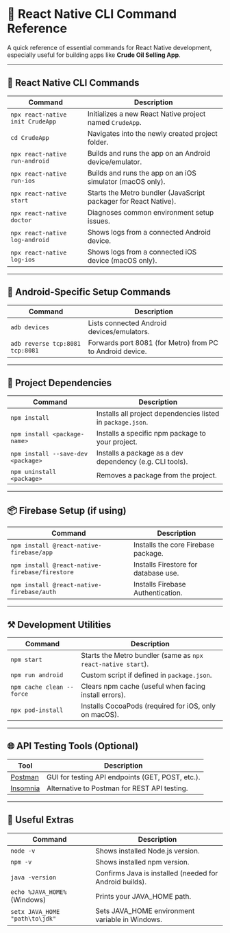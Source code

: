 
# 📱 React Native CLI Command Reference

A quick reference of essential commands for React Native development, especially useful for building apps like **Crude Oil Selling App**.

---

## 🚀 React Native CLI Commands

| Command | Description |
|--------|-------------|
| `npx react-native init CrudeApp` | Initializes a new React Native project named `CrudeApp`. |
| `cd CrudeApp` | Navigates into the newly created project folder. |
| `npx react-native run-android` | Builds and runs the app on an Android device/emulator. |
| `npx react-native run-ios` | Builds and runs the app on an iOS simulator (macOS only). |
| `npx react-native start` | Starts the Metro bundler (JavaScript packager for React Native). |
| `npx react-native doctor` | Diagnoses common environment setup issues. |
| `npx react-native log-android` | Shows logs from a connected Android device. |
| `npx react-native log-ios` | Shows logs from a connected iOS device (macOS only). |

---

## 🔧 Android-Specific Setup Commands

| Command | Description |
|--------|-------------|
| `adb devices` | Lists connected Android devices/emulators. |
| `adb reverse tcp:8081 tcp:8081` | Forwards port 8081 (for Metro) from PC to Android device. |

---

## 🧱 Project Dependencies

| Command | Description |
|--------|-------------|
| `npm install` | Installs all project dependencies listed in `package.json`. |
| `npm install <package-name>` | Installs a specific npm package to your project. |
| `npm install --save-dev <package>` | Installs a package as a dev dependency (e.g. CLI tools). |
| `npm uninstall <package>` | Removes a package from the project. |

---

## 📦 Firebase Setup (if using)

| Command | Description |
|--------|-------------|
| `npm install @react-native-firebase/app` | Installs the core Firebase package. |
| `npm install @react-native-firebase/firestore` | Installs Firestore for database use. |
| `npm install @react-native-firebase/auth` | Installs Firebase Authentication. |

---

## ⚒️ Development Utilities

| Command | Description |
|--------|-------------|
| `npm start` | Starts the Metro bundler (same as `npx react-native start`). |
| `npm run android` | Custom script if defined in `package.json`. |
| `npm cache clean --force` | Clears npm cache (useful when facing install errors). |
| `npx pod-install` | Installs CocoaPods (required for iOS, only on macOS). |

---

## 🌐 API Testing Tools (Optional)

| Tool | Description |
|------|-------------|
| [Postman](https://www.postman.com/) | GUI for testing API endpoints (GET, POST, etc.). |
| [Insomnia](https://insomnia.rest/) | Alternative to Postman for REST API testing. |

---

## 🧪 Useful Extras

| Command | Description |
|--------|-------------|
| `node -v` | Shows installed Node.js version. |
| `npm -v` | Shows installed npm version. |
| `java -version` | Confirms Java is installed (needed for Android builds). |
| `echo %JAVA_HOME%` (Windows) | Prints your JAVA_HOME path. |
| `setx JAVA_HOME "path\to\jdk"` | Sets JAVA_HOME environment variable in Windows. |
